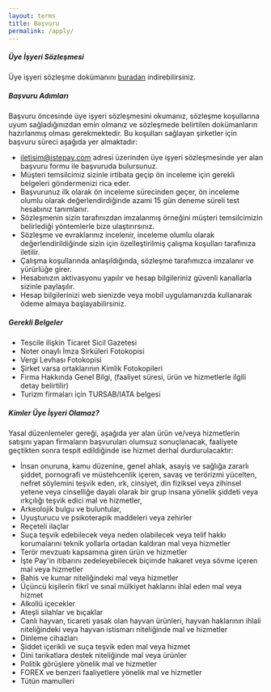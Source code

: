 ```yaml
---
layout: terms
title: Başvuru
permalink: /apply/
---
```


##### Üye İşyeri Sözleşmesi

Üye işyeri sözleşme dokümanını <a href="/istepay-uye-isyeri-sozlesmesi.pdf" target="_blank">buradan</a> indirebilirsiniz.

##### Başvuru Adımları

Başvuru öncesinde üye işyeri sözleşmesini okumanız, sözleşme koşullarına uyum sağladığınızdan emin olmanız ve sözleşmede belirtilen dokümanların hazırlanmış olması gerekmektedir. Bu koşulları sağlayan şirketler için başvuru süreci aşağıda yer almaktadır:

- <a href="mailto:iletisim@istepay.com">iletisim@istepay.com</a> adresi üzerinden üye işyeri sözleşmesinde yer alan başvuru formu ile başvuruda bulursunuz.
- Müşteri temsilcimiz sizinle irtibata geçip ön inceleme için gerekli belgeleri göndermenizi rica eder.
- Başvurunuz ilk olarak ön inceleme sürecinden geçer, ön inceleme olumlu olarak değerlendirdiğinde azami 15 gün deneme süreli test hesabınız tanımlanır.
- Sözleşmenin sizin tarafınızdan imzalanmış örneğini müşteri temsilcimizin belirlediği yöntemlerle bize ulaştırırsınız.
- Sözleşme ve evraklarınız incelenir, inceleme olumlu olarak değerlendirildiğinde sizin için özelleştirilmiş çalışma koşulları tarafınıza iletilir.
- Çalışma koşullarında anlaşıldığında, sözleşme tarafımızca imzalanır ve yürürlüğe girer.
- Hesabınızın aktivasyonu yapılır ve hesap bilgileriniz güvenli kanallarla sizinle paylaşılır.
- Hesap bilgilerinizi web sienizde veya mobil uygulamanızda kullanarak ödeme almaya başlayabilirsiniz.

##### Gerekli Belgeler

- Tescile ilişkin Ticaret Sicil Gazetesi 
- Noter onaylı İmza Sirküleri Fotokopisi
- Vergi Levhası Fotokopisi
- Şirket varsa ortaklarının Kimlik Fotokopileri
- Firma Hakkında Genel Bilgi, (faaliyet süresi, ürün ve hizmetlerle ilgili detay belirtilir)
- Turizm firmaları için TURSAB/IATA belgesi

##### Kimler Üye İşyeri Olamaz?

Yasal düzenlemeler gereği, aşağıda yer alan ürün ve/veya hizmetlerin satışını yapan firmaların başvuruları olumsuz sonuçlanacak, faaliyete geçtikten sonra tespit edildiğinde ise hizmet derhal durdurulacaktır:

- İnsan onuruna, kamu düzenine, genel ahlak, asayiş ve sağlığa zararlı şiddet, pornografi ve müstehcenlik içeren, savaş ve terörizmi yücelten, nefret söylemini teşvik eden, ırk, cinsiyet, din fiziksel veya zihinsel yetene veya cinselliğe dayalı olarak bir grup insana yönelik şiddeti veya ırkçılığı teşvik edici mal ve hizmetler,
- Arkeolojik bulgu ve buluntular,
- Uyuşturucu ve psikoterapik maddeleri veya zehirler
- Reçeteli ilaçlar
- Suça teşvik edebilecek veya neden olabilecek veya telif hakkı korumalarını teknik yollarla ortadan kaldıran mal veya hizmetler
- Terör mevzuatı kapsamına giren ürün ve hizmetler
- İşte Pay'in itibarını zedeleyebilecek biçimde hakaret veya sövme içeren mal veya hizmetler
- Bahis ve kumar niteliğindeki mal veya hizmetler
- Üçüncü kişilerin fikrî ve sınaî mülkiyet haklarını ihlal eden mal veya hizmet 
- Alkollü içecekler
- Ateşli silahlar ve bıçaklar
- Canlı hayvan, ticareti yasak olan hayvan ürünleri, hayvan haklarının ihlali niteliğindeki veya hayvan istismarı niteliğinde mal ve hizmetler
- Dinleme cihazları
- Şiddet içerikli ve suça teşvik eden mal veya hizmet
- Dini tarikatlara destek niteliğinde mal veya ürünler
- Politik görüşlere yönelik mal ve hizmetler
- FOREX ve benzeri faaliyetlere yönelik mal ve hizmetler
- Tütün mamulleri